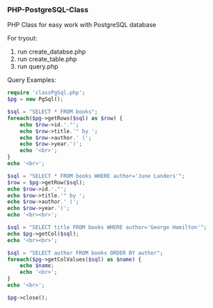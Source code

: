 ### PHP-PostgreSQL-Class
PHP Class for easy work with PostgreSQL database<br>

For tryout:
1. run create_databse.php
2. run create_table.php
3. run query.php

Query Examples:<br>

```php
require 'classPgSql.php';
$pg = new PgSql();

$sql = "SELECT * FROM books";
foreach($pg->getRows($sql) as $row) {
    echo $row->id.'."';
    echo $row->title.'" by ';
    echo $row->author.' (';
    echo $row->year.')';
    echo '<br>';
}
echo '<br>';

$sql = "SELECT * FROM books WHERE author='June Landers'";
$row = $pg->getRow($sql);
echo $row->id.'."';
echo $row->title.'" by ';
echo $row->author.' (';
echo $row->year.')';
echo '<br><br>';

$sql = "SELECT title FROM books WHERE author='George Hamilton'";
echo $pg->getCol($sql);
echo '<br><br>';

$sql = "SELECT author FROM books ORDER BY author";
foreach($pg->getColValues($sql) as $name) {
    echo $name;
    echo '<br>';
}
echo '<br>';

$pg->close();
```
